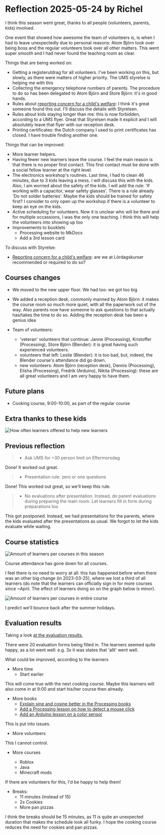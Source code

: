 # Reflection 2025-05-24 by Richel

I think this season went great,
thanks to all people (volunteers, parents, kids) involved.

One event that showed how awesome the team of volunteers is,
is when I had to leave unexpectedly due to personal reasons:
Atom Björn took over being boss and the regular volunteers
took over all other matters. This went super smooth and I had never
found the teaching room as clear.

Things that are being worked on:

- Getting a registerutdrag for all volunteers.
  I've been working on this, but slowly, as there were
  matters of higher priority.
  The UMS styrelse is helping me with this
- Collecting the emergency telephone numbers of parents.
  The procedure to do so has been delegated to Atom Björn and Store Björn:
  it's in good hands.
- Rules about
  [reporting concern for a child's welfare](https://www.socialstyrelsen.se/kunskapsstod-och-regler/omraden/barn-och-unga/barn-som-far-illa/):
  I think it's great someone found this out. I'll discuss the details
  with Styrelsen.
- Rules about kids staying longer than me: this is now forbidden, according
  to a UMS flyer. Great that Styrelsen made it explicit and I will
  absolutely leave that flyer with our reception desk.
- Printing certificates: the Dutch company I used to print certificates
  has closed. I have trouble finding another one.

Things that can be improved:

- More learner helpers.
- Having fewer new learners leave the course. I feel the main reason is
  that there is no proper first contact. This first contact must be done
  with a social fellow learner at the right level.
- The electronics workshop's routines. Last time, I had to clean 46 minutes,
  due to 3 kids leaving a mess. I will discuss this with the kids.
  Also, I am worried about the safety of the kids. 
  I will add the rule: 'If working with a capacitor, wear safety glasses'.
  There is a rule already 'Do not solder batteries'.
  Maybe the kids should be trained for safety first?
  I consider to only
  open up the workshop if there is a volunteer to keep an eye on the kids.
- Active scheduling for volunteers.
  Now it is unclear who will be there and for multiple occassions, I was
  the only one teaching. I think this will help the volunteers into
  showing up too
- Improvements to booklets
    - Processing website to MkDocs
    - Add a 3rd lesson card


To discuss with Styrelse:

- [Reporting concern for a child's welfare](https://www.socialstyrelsen.se/kunskapsstod-och-regler/omraden/barn-och-unga/barn-som-far-illa/):
  are we at Lördagskurser recommended or required to do so?


## Courses changes

- We moved to the new upper floor. We had too: we got too big

- We added a reception desk, commonly manned by Atom Björn: it
  makes the course room so much more quiet, with all the paperwork out
  of the way. Also parents now have someone to ask questions to that
  actually has/takes the time to do so. Adding the reception desk has
  been a genius idea

- Team of volunteers:
    - 'veteran' volunteers that continue:
      Janne (Processing), Kristoffer (Processing),
      Store Björn (Blender): it is great having such experienced
      volunteers.
    - volunteers that left: Leslie (Blender): it is too bad, but, indeed,
      the Blender course's attendance did go down.
    - new volunteers: Atom Björn (reception desk),
      Dennis (Processing), Elisha (Processing), Fredrik (Arduino),
      Nikita (Processing): these are all great volunteers and I am
      very happy to have them.

## Future plans

- Cooking course, 9:00-10:00, as part of the regular course

## Extra thanks to these kids

![How often learners offered to help new learners](n_offer_help_per_person_2025_1.png)

## Previous reflection

> - Ask UMS for +30 person limit on Eftermorsdag

Done! It worked out great.

> - Presentation rule: zero or one questions

Done! This worked out great, so we'll keep this rule.

> - No evaluations after presentation. Instead, do parent evaluations
  during preparing the main room. Let learners fill in form during preparations
  too

This got postponed. Instead, we had presentations for the parents,
where the kids evaluated after the presentations as usual.
We forgot to let the kids evaluate while waiting.

## Course statistics

![Amount of learners per courses in this season](franvaro_2025_1_n_per_course.png)

Course attendance has gone down for all courses.

I feel there is no need to worry at all:
this has happened before when there was an other big change (in 2023-03-25),
where we lost a third of all learners (do note that the learners can
officially sign in for more courses since ~April.
The effect of learners doing so on the graph below is minor).

![Amount of learners per courses in entire course](../../data/statistiker_besoekare/n_per_day_per_course.png)

I predict we'll bounce back after the summer holidays.

## Evaluation results

Taking a look [at the evaluation results](../../data/utvaerderingar/20250524/README.md),

There were 20 evaluation forms being filled in.
The learners seemed quite happy, as a lot went well: e.g. 3x it was
states that 'allt' went well.

What could be improved, according to the learners

- More time
    - Start earlier

This will come true with the next cooking course. Maybe this learners will
also come in at 9:00 and start his/her course then already.

- More books
    - [Explain sine and cosine better in the Processing books](https://github.com/richelbilderbeek/processing_foer_ungdomar/issues/8)
    - [Add a Processing lesson on how to detect a mouse click](https://github.com/richelbilderbeek/processing_foer_ungdomar/issues/9)
    - [Add an Arduino lesson on a color sensor](https://github.com/richelbilderbeek/arduino_foer_ungdomar/issues/8)

This is put into issues.

- More volunteers

This I cannot control.

- More courses

    - Roblox
    - Java
    - Minecraft mods

If there are volunteers for this, I'd be happy to help them!

- Breaks:
    - 11 minutes (instead of 15)
    - 2x Cookies
    - More pan pizzas

I think the breaks should be 15 minutes, as 11 is quite an unexpected
duration that makes the schedule look all funky.
I hope the cooking course reduces the need for cookies and pan pizzas.

